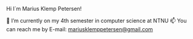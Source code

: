 Hi I´m Marius Klemp Petersen!

🌱 I’m currently on my 4th semester in computer science at NTNU
📫 You can reach me by E-mail: mariusklemppetersen@gmail.com
